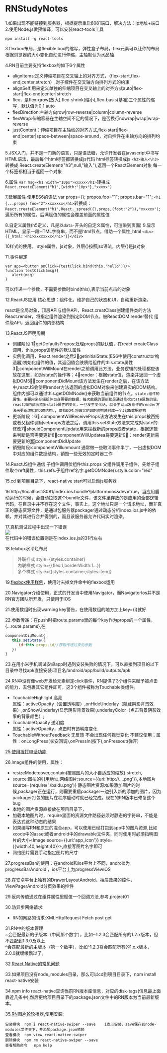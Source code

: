 # RNStudyNotes

1.如果出现不能链接到服务器，根据提示重启8081端口，解决方法：ip地址+端口
2.使用Node.js做预编译，可以安装react-tools工具  
```
npm install -g react-tools
```
3.flexbox布局，是flexible box的缩写，弹性盒子布局，flex元素可以让你的布局根据浏览器的大小变化自动进行伸缩，主轴默认为水品轴

4.RN目前主要支持flexbox的如下6个属性
* alignItems:定义伸缩项目在交叉轴上的对齐方式，（flex-start,flex-end,center,stretch）,对子控件在交叉轴方向排列方式的约束
* alignSelf:用来定义单独的伸缩项目在交叉轴上的对齐方式auto|flex-start|flex-end|center|stretch
* flex，是flex-grow(放大),flex-shrink(缩小),flex-basis(基准)三个属性的缩写，默认值为0 1 auto
* flexDirection:主轴方向row|row-reverse|column|column-reverse
* flexWrap:伸缩容器在主轴空间不足的情况下，是否换行nowrap|wrap|wrap-reverse
* justContent：伸缩项目在主轴线的对齐方式,flex-start|flex-end|center|space-between|space-around，对自控件在主轴方向的排列约束

5.JSX入门，并不是一门新的语言，只是语法糖，允许开发者在javascript中书写HTML语法，最后每个html标签都转换成js代码
html标签转换成js
`<h3>输入<\h3>`转换成
React.createElement("h3",null,"输入"),返回一个ReactElement对象
每一个标签都相当于返回一个对象

6.属性
`var msg=<h1 width="10px">xxxxx</h1>`转换成
`React.createElement("h1",{width:"10px"},"xxxxx")`

7.延展属性
使用ES6的语法
var props={}; 
propos.foo="1";
propos.bar="1";
`<h1 {...props} foo="2">xxxxxxx</h1>`转换成：
`React.createElement("h1",React._spread({},props,{foot:"2"}),"xxxxxx")`;
遍历所有的属性，后满赋值的属性会覆盖前面的属性值

8.自定义属性(h5定义，凡是以`data-`开头的自定义属性，可渲染到页面)
9.显示HTML，显示一段HTML字符串，而不是html节点，借助一个属性_html
`<div>{{_html:'<h1>xxxxxxxx</h1>'}}</div>`

10样式的使用。
style属性，js对象，外层{}按照jsx语法，内层{}是js对象

11.事件绑定
```
var app=<button onClick={testClick.bind(this,'hello')}/>
function testClick(msg){
   alert(msg)
}
```

可以传递一个参数，不需要参数时bind(this),表示当前点击的对象


12.ReactJS应用
核心思想：组件化，维护自己的状态和UI，自动重新渲染。

react是全局对象，顶层API与组件API，React.creatClass创建组件类的方法
React.render，将指定组件渲染到指定DOM节点。被ReactDOM.render替代
组件级API，返回组件的内部结构

13.ReactJS声明周期
* 创建阶段 1⃣️getDefaultsPropos:处理props的默认值，在react.createClass调用，this.props该组件的默认属性
* 实例化调用，React.render之后2⃣️getinitialState:(ES6中使用constructor构造器)初始化组件的值，其返回值会肤质给组件的this.state属性3⃣️;componentWillMount在render之前调用此方法，业务逻辑的处理都应该放在这里，如对state的操作等；4⃣️render：根据state值，渲染并返回一个虚拟DOM5⃣️；componentDidMount该方法发生在render之后，在该方法中,reactJS会使用render方法返回的虚拟DOM对象来创建真实的DOM结构。组件内部可以通过this.getDOMNode()来获取当前组件的节点。`state:组件的属性，主要用来存储组件自身需要的数据，每次数据的更新都是通过修改state属性的值，reactJS内部会监听state属性的变化，一旦发生变化话，就会主动出发组件的render方法来更新虚拟的DOM结构。`，`虚拟DOM:将真实的DOM结构映射成一个JSON数据结构`
* 更新阶段：6⃣️ componentWillReceiveProps该方法发生在this.props被西拐或者父组件调用setprops方法之后，调用this.setState方法来完成对state的修改7⃣️shouldComponentUpdate用来拦截新的props或者state，根据逻辑来判断是否需要更新8⃣️componentWillUpdatea将要更新9⃣️：render更新需要更新的🔟componentDidUpdate
* 销毁阶段:componentWillunmount 通常做一些取消事件半丁，一出虚拟DOM中对应的组件数据结构，销毁一些无效的定时器工作


14.ReactJS组件通信
 子组件调用伏组件this.props
 父组件调用子组件，先给子组件取个reft属性，this.refs.子组件ref名字.getDOMNode().style.color="red"
 
15.cd 到项目目录下，react-native start可以启动js服务器

16.http://localhost:8081/index.ios.bundle?platform=ios&dev=true，当应用启动运行的时候，会自动拉取这个bundle文件，该文件里存放的是应用的全部逻辑代码，在目录中并不存在这个文件，事实上，这个地址只是一个请求地址，而非真正的静态资源文件，是通过包服务器packager通过动态分析index.ios.js中的依赖，并对其进行合并得到的，而且该服务器允许代码实时渲染。

17.真机测试过程中出现一下错误    
![](https://github.com/shorty-Man/RNStudyNotes/blob/master/QQ20160621-0.png)    
在代码中的错误位置则是在index.ios.js的31行左右

18.felxbox水平烂布局
> 外联样式 style={styles.container}   
> 内联样式 style={{flex:1,borderWidth:1...}}   
> 多个样式 style={[styles.container,styles.item]}

19.[flexbox使用样例](https://github.com/shorty-Man/RNStudyNotes/blob/master/index.ios.flexBox运用.js)，使用时去掉文件命中的flexbox运用

20.Navigator介绍使用，正式的开发当中使用Navigator，而NavigatorIos并不是RN官方团队所开发，只使用于IOS

21.使用数组时出现warning key警告，在使用数组的地方加上key={i}就好

22.参数传递：在push时把route.params里的每个key作为props的一个属性，{...route.params},在
```js
componentDidMount{
   this.setState({
      id:this.props.id//获取传递过来的参数
   })
}
```

23.在用小米手机调试安卓app时遇到安装失败的情况下，可以直接到项目的以下目录中寻找apk直接安装:项目名/android/app/build/outputs/apk

24.RN中没有像web开发给元素绑定click事件，RN提供了3个组件来赋予被点击的能力，去包裹其它组件即可，这3个组件被称为Touchable类组件。
* TouchableHighlight 高亮   
   属性：activeOpacity（设置透明度）,onHideUnderlay（隐藏阴影背景效果）,onShowUnderlay(显示阴影背景效果),underlayColor（点击背景阴影效果的背景颜色）;
* TouchableOpacity 透明度   
   属性：activeOpacity，点击时有透明度变化
* TouchableWithoutFeedback 无反馈 不会出现任何视觉变化
   不建议使用；属性：onLongPress(长安回调),onPressIn(按下),onPressout(弹开)


25.[使用拨打电话功能](http://bbs.reactnative.cn/topic/658/react-native下如何拨打电话/2)


26.Image组件的使用，属性：
* resizeMode:cover,contain(按照图片的大小自适应的缩放),stretch,
* source:图拍的引用地址,网络图片:source={{uri:'http://....png'}},本地图片source={require('./baidu.png')}
静态图片资源:如果添加图片的时候,packager正在运行，则需要重启packager一边引入新的添加的图片，因为packager打包的图片在程序启动时就已经完成。现在的RN版本已修复这个bug  
* 本地的图片资源直接放在项目目录下，
* 加载本地图片时，require里面的资源文件路径必须时静态的字符串，不能是表达式这种动态的结果
* 如果编写RN和原生的混合app，可以使用已经打包到app中的图片资源,比如xcode中的asset或者android中的drawable文件夹，同时使用时必须指明图片的大小<Image source={{uri:'app_icon'}} style={{width:40,height:40}}>,直接写图片名字即可
* 网络图片需要手动指定图片的尺寸

27.progressBar的使用：在android和ios平台上不同，android为progressBarAndroid ，ios平台上为progressViewIOS 

28.在安卓平台上独有的DrawerLayoutAndroid，抽屉效果的控件，ViewPagerAndroid分页效果的控件

29.反向传值通过在组件属性里赋值一个回调方法,参考,project01

30.防异步网络请求:   
* RN的网路的请求:XMLHttpRequest Fetch post get 

31.RN中的版本管理   
~会匹配最新的子版本（中间那个数字），比如~1.2.3会匹配所有的1.2.x版本，但不匹配到1.3.0及以上   
^会匹配最新的主版本（第一个数字），比如^1.2.3将会匹配所有的1.x.x版本，2.0.0就缓缓飘过了。

32.[React Native的常见问题](http://bbs.reactnative.cn/topic/130/新手提问前先来这里看看-react-native的常见问题) 

33.如果项目没有node_modules目录，那么可以cd到项目目录下，npm install react-native安装

34.npm info react-native查询当前RN版本库信息，对应的disk-tags(信息最上面靠近几条中),然后更给项目目录下的package.json文件中的RN版本为当前最新版本。

35.[RN图片轮轮播器](https://github.com/leecade/react-native-swiper),使用安装:   
```
安装模块  npm i react-native-swiper --save    i表示安装，save保存到node-modules文件夹下，并添加package.json依赖
查看模块  npm view react-native-swiper
删除模块  npm rm react-native-swiper --save
查看帮助命令   npm help 

```
